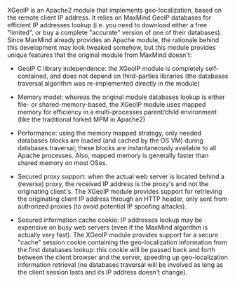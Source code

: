 XGeoIP is an Apache2 module that implements geo-localization, based on the remote client IP address.
It relies on MaxMind GeoIP databases for efficient IP addresses lookup (i.e. you need to download
either a free "limited", or buy a complete "accurate" version of one of their databases). Since
MaxMind already provides an Apache module, the rationale behind this development may look tweaked
somehow, but this module provides unique features that the original module from MaxMind doesn't:

* GeoIP C library independence: the XGeoIP module is completely self-contained, and does not depend
  on third-parties libraries (the databases traversal algorithm was re-implemented directly in the
  module)

* Memory model: whereas the original module databases lookup is either file- or shared-memory-based,
  the XGeoIP module uses mapped memory for efficiency in a multi-processes parent/child environment
  (like the traditional forked MPM in Apache2)

* Performance: using the memory mapped strategy, only needed databases blocks are loaded (and cached
  by the OS VM) during databases traversal; these blocks are instantaneously available to all Apache
  processes. Also, mapped memory is generally faster than shared memory on most OSes.

* Secured proxy support: when the actual web server is located behind a (reverse) proxy, the
  received IP address is the proxy's and not the originating client's. The XGeoIP module provides
  support for retrieving the originating client IP address through an HTTP header, only sent from
  authorized proxies (to avoid potential IP spoofing attacks).

* Secured information cache cookie: IP addresses lookup may be expensive on busy web servers (even
  if the MaxMind algorithm is actually very fast). The XGeoIP module provides support for a secure
  "cache" session cookie containing the geo-localization information from the first databases
  lookup: this cookie will be passed back and forth between the client browser and the server,
  speeding up geo-localization information retrieval (no databases traversal will be involved as
  long as the client session lasts and its IP address doesn't change).

